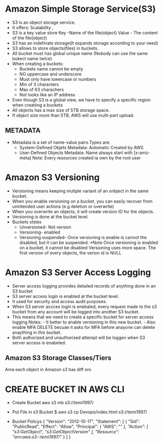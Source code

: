 
# Amazon Simple Storage Service(S3)
* S3 is an object storage service.
* It offers: Scalability , 
* S3 is a key value store
Key -Name of the file(object)
Value - The content of the file(object)
* S3 has an indefinate storage(It expands storage according to your need)
* S3 allows to store objects(files) in buckets.
* All bucket must has global unique name (Nobody can use the same bukect name twice)
* When creating a buckets:
    * Buckets name cannot be empty
    * NO uppercase and underscore
    * Must only have lowercase or numbers
    * Min of 3 characters
    * Max of 63 charachers
    * Not looks like an IP address  
* Even though S3 is a global view, we have to specify a specific region when creatiing a buckets 
* All objects has a max size of 5TB storage space.
* If object size more than 5TB, AWS will use multi-part upload.

## METADATA
* Metadata is a set of name-value pairs.Types are: 
    * System-Defined Objets Metadata: Automatic Created by AWS 
    * User-Defined Objects Metadata: Name always start with [x-amz-meta]
Note: Every resources created ia own by the root user 

# Amazon S3 Versioning 
* Versioning means keeping mutiple variant of an onbject in the same bucket. 
* When you enable versioning on a bucket, you can easily recover from unintended user actions (e.g deletion or overwrite)
* When you overwrite an objects, it will create version ID for the objects.
* Versioning is done at the bucket level.
* Buckets ststes
    * Unversioned- Not version 
    * Versioning- enabled
    * Versioning suspended- Once versioning is enable is cannot the disabled, but it can be suspended. 
*Note 
Once versioning is enabled on a bucket, it cannot be disabled
Versioning uses more space. 
The first version of every objects, the verion id is NULL 

# Amazon S3 Server Access Logging
* Server access logging provides detailed records of anything done in an S3 bucket
* S3 server access login is enabled at the bucket level.
* It used for security and access audit purposes.
* When S3 server accces login is enebaled,  every request made to the s3 bucket from any account will be logged into another S3 bucket. 
* This means that we need to create a specific bucket for server access logging 
    Notes: - It better to anable versioning in this new bucket.
           - Also enable MFA DELETE becuae it asks for MFA before anayone can delete anaything in this bucket. 
* Both authorized and unauthorized attempt will be loggen when S3 server access is enabeled.

## Amazon S3 Storage Classes/Tiers
Ama
each object in Amazon s3 has diff sro
 # 

# CREATE BUCKET IN AWS CLI 
* Create Bucket
 aws s3 mb s3://temi1997/

* Put File in s3 Bucket
$ aws s3 cp Devops/index.html s3://temi1997/

* Bucket Policys
{
    "Version": "2012-10-17",
    "Statement": [
        {
            "Sid": "PublicRead",
            "Effect": "Allow",
            "Principal": {
                "AWS": "*"
            },
            "Action": [
                "s3:GetObject",
                "s3:GetObjectVersion"
            ],
            "Resource": "arn:aws:s3:::temi1997/*"
        }
    ]
}
